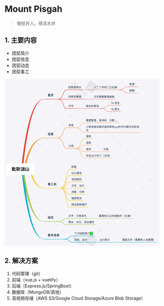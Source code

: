 # Mount Pisgah
> 做挖井人，得活水井

## 1. 主要内容
- 团契简介
- 团契信息
- 团契动态
- 团契事工

![主要内容](/src/assets/img/MountPisgahIntro.png)


## 2. 解决方案
1. 代码管理（git）
2. 前端（vue.js + vuetify）
3. 后端（Express.js/SpringBoot）
4. 数据库（MongoDB/其他）
5. 音视频存储（AWS S3/Google Cloud Storage/Azure Blob Storage）